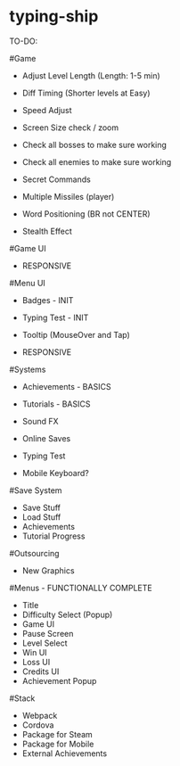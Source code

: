 # typing-ship

TO-DO:

#Game
- Adjust Level Length (Length: 1-5 min)
- Diff Timing (Shorter levels at Easy)
- Speed Adjust
- Screen Size check / zoom

- Check all bosses to make sure working
- Check all enemies to make sure working
- Secret Commands

- Multiple Missiles (player)
- Word Positioning (BR not CENTER)

- Stealth Effect

#Game UI
- RESPONSIVE

#Menu UI
- Badges - INIT
- Typing Test - INIT
- Tooltip (MouseOver and Tap)

- RESPONSIVE

#Systems
- Achievements - BASICS
- Tutorials - BASICS
- Sound FX
- Online Saves
- Typing Test

- Mobile Keyboard?

#Save System
- Save Stuff
- Load Stuff
- Achievements
- Tutorial Progress

#Outsourcing
- New Graphics

#Menus - FUNCTIONALLY COMPLETE
- Title
- Difficulty Select (Popup)
- Game UI
- Pause Screen
- Level Select
- Win UI
- Loss UI
- Credits UI
- Achievement Popup

#Stack
- Webpack
- Cordova
- Package for Steam
- Package for Mobile
- External Achievements